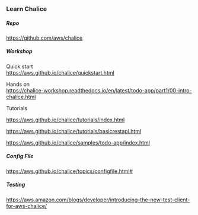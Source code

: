 ### Learn Chalice

##### Repo
https://github.com/aws/chalice

##### Workshop

Quick start
<br>
https://aws.github.io/chalice/quickstart.html

Hands on
<br>
https://chalice-workshop.readthedocs.io/en/latest/todo-app/part1/00-intro-chalice.html

Tutorials
<br>

https://aws.github.io/chalice/tutorials/index.html

https://aws.github.io/chalice/tutorials/basicrestapi.html


https://aws.github.io/chalice/samples/todo-app/index.html


##### Config File
https://aws.github.io/chalice/topics/configfile.html#


##### Testing
https://aws.amazon.com/blogs/developer/introducing-the-new-test-client-for-aws-chalice/
